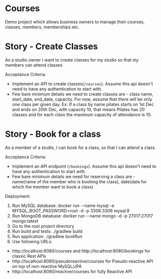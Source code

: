 # Courses

Demo project which allows business owners to manage their courses, classes, members, memberships etc.

# Story - Create Classes
As a studio owner i want to create classes for my studio so that my members can attend classes

Acceptance Criteria:
- Implement an API to create classes(`/courses`). Assume this api doesn't need to have any
authentication to start with.
- Few bare minimum details we need to create classes are - class name, start_date, end_date,
capacity. For now, assume that there will be only one class per given day. Ex: If a class by
name pilates starts on 1st Dec and ends on 20th Dec, with capacity 10, that means Pilates
has 20 classes and for each class the maximum capacity of attendance is 10.

# Story - Book for a class
As a member of a studio, I can book for a class, so that I can attend a class.

Acceptance Criteria:
- Implement an API endpoint (`/bookings`). Assume this api doesn't need to have any
authentication to start with.
- Few bare minimum details we need for reserving a class are - name(name of the member who
is booking the class), date(date for which the member want to book a class)


Deployment:
1) Run MySQL database: docker run --name mysql -e MYSQL_ROOT_PASSWORD=root -d -p 3306:3306 mysql:8
2) Run MongoDB database: docker run --name mongo -d -p 27017:27017 mongo:latest
3) Go to the root project directory
4) Run build and tests: ./gradlew build
5) Run application: ./gradlew bootRun
6) Use following URLs:
- http://localhost:8080/courses and http://localhost:8080/bookings for classic Rest APIs
- http://localhost:8080/pseudoreactive/courses for Pseudo-reactive API on top of non-reactive MySQL/JPA
- http://localhost:8080/reactive/courses for fully Reactive API 
